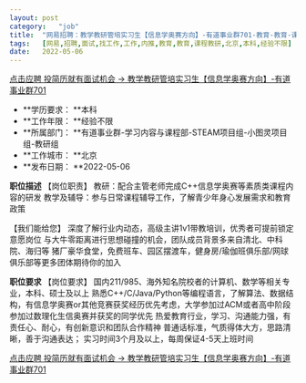 ```yaml
---
layout:	post
category:	"job"
title:	"网易招聘：教学教研管培实习生【信息学奥赛方向】-有道事业群701-教育-教育-课程教研-北京本科经验不限"
tags:	[网易,招聘,面试,找工作,工作,内推,教育,教育,课程教研,北京,本科,经验不限]
date:	2022-05-06
---
```


[点击应聘 投简历就有面试机会 -> 教学教研管培实习生【信息学奥赛方向】-有道事业群701](http://mobile.bole.netease.com/bole/boleDetail?id=40029&employeeId=346f03c3cda5f04c&key=all)



- **学历要求： **本科
- **工作年限： **经验不限
- **所属部门： **有道事业群-学习内容与课程部-STEAM项目组-小图灵项目组-教研组
- **工作城市： **北京
- **发布日期： **2022-05-06



**职位描述**
【岗位职责】
教研：配合主管老师完成C++信息学奥赛等素质类课程内容的研发
教学及辅导：参与日常课程辅导工作，了解青少年身心发展需求和教育政策

【我们能给您】
深度了解行业内动态，高级主讲1v1带教培训，优秀者可提前锁定意愿岗位
与大牛零距离进行思想碰撞的机会，团队成员背景多来自清北、中科院、海归等
猪厂豪华食堂，免费班车、园区摆渡车，健身房/瑜伽班俱乐部/网球俱乐部等更多团体期待你的加入



**职位要求**
【岗位要求】
国内211/985、海外知名院校者的计算机、数学等相关专业，本科、硕士及以上
熟悉C++/C/Java/Python等编程语言，了解算法、数据结构，有信息学奥赛or其他竞赛获奖经历优先考虑，大学参加过ACM或者高中阶段参加过数理化生信奥赛并获奖的同学优先
热爱教育行业，学习、沟通能力强，有责任心、耐心，有创新意识和团队合作精神
普通话标准，气质得体大方，思路清晰，善于沟通表达；
实习时间3个月及以上，每周保证4-5天上班时间



[点击应聘 投简历就有面试机会 -> 教学教研管培实习生【信息学奥赛方向】-有道事业群701](http://mobile.bole.netease.com/bole/boleDetail?id=40029&employeeId=346f03c3cda5f04c&key=all)